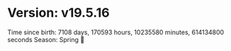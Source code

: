# Version: v19.5.16
Time since birth: 7108 days, 170593 hours, 10235580 minutes, 614134800 seconds
Season: Spring 🌸
